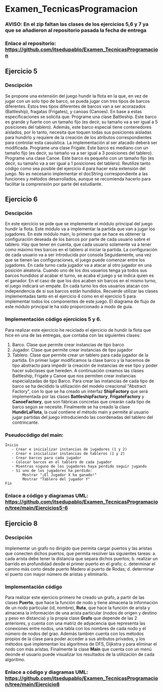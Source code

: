 # Examen_TecnicasProgramacion
### AVISO: En el zip faltan las clases de los ejercicios 5,6 y 7 ya que se añadieron al repositorio pasada la fecha de entrega
### Enlace al repositorio: https://github.com/itsedupablo/Examen_TecnicasProgramacion
## Ejercicio 5 
### Descipción
Se propone una extensión del juego hundir la flota en la que, en vez de jugar con un solo tipo de barco, se pueda jugar con tres tipos de barcos diferentes. Estos tres tipos diferentes de barcos van a ser acorazados (Battleship), fragatas (Frigates), y canoas (Canoes).
En base a estas especificaciones se solicita que:
Programe una clase Battleship. Este barco es grande y fuerte con un tamaño fijo (es decir, su tamaño va a ser igual a 5 posiciones del tablero). Además, este barco especial tiene contenedores aislados, por lo tanto, necesita que toquen todas sus posiciones aisladas para hundirlo y requiere de la creación de los atributos correspondientes para controlar esta casuística. La implementación al ser atacado deberá ser modificada.
Programe una clase Frigate. Este barco es mediano con un tamaño fijo (es decir, su tamaño va a ser igual a 3 posiciones del tablero).
Programe una clase Canoe. Este barco es pequeño con un tamaño fijo (es decir, su tamaño va a ser igual a 1 posiciones del tablero).
Reutilize tanto código como sea posible del ejercicio 4 para hacer esta extensión del juego.
No es necesario implementar el docString correspondiente a las funciones y métodos desarrollados, aunque se recomienda hacerlo para facilitar la comprensión por parte del 
estudiante.
## Ejercicio 6 
### Descipción
En este ejercicio se pide que se implemente el módulo principal del juego hundir la flota. Este módulo va a implementar la partida que van a jugar los jugadores.
En este módulo main, lo primero que se hace es obtener la configuración deseada de los barcos por parte de cada usuario sobre el tablero. Hay que tener en cuenta, que cada usuario solamente va a tener como máximo tres barcos en el tablero al iniciar la partida. La configuración de cada usuario va a ser introducida por consola
Seguidamente, una vez que se tienen las configuraciones, el juego puede comenzar entre los jugadores. En cada turno cada jugador va a atacar al otro jugador en una posición aleatoria. Cuando uno de los dos usuarios tenga ya todos sus barcos hundidos al acabar el turno, se acaba el juego y se indica quien es el ganador. En el caso de que los dos acaben sin barcos en el mismo turno, el juego indicará un empate. En cada turno los dos usuarios atacan con independencia de si sus barcos están hundidos.
Recuerde utilizar las clases implementadas tanto en el ejercicio 4 como en el ejercicio 5 para implementar todos los componentes de este juego.
El diagrama de flujo de este módulo principal le ha sido proporcionado a modo de guía.
### Implementación código ejercicios 5 y 6.
Para realizar este ejercicio he reciclado el ejercicio de hundir la flota que hice en una de las entregas, que contaba con las siguientes clases:
1. Barco. Clase que permite crear instancias de tipo barco
2. Jugador. Clase que permite crear instancias de tipo jugador
3. Tablero. Clase que permite crear un tablero para cada jugador de la partida.
En primer lugar modificamos la clase barco y la hacemos de tipo abstracto para impedir la creación de instancias de ese tipo y poder hacer subclases que hereden.
A continuación creamos las clases Battleship, Frigate y Canoe que nos permiten crear instancias especializadas de tipo Barco.
Para crear las instancias de cada tipo de barco se ha decidido la utilización del modelo creacional "Abstract Factory", con lo que se ha creado un interfaz **ShipFactory** que será implementada por las clases **BattleshipFactory**, **FrigateFactory** y **CanoeFactory**, que son fábricas concretas que crearán cada tipo de barco según se necesite.
Finalmente se ha creado la clase **HundirLaFlota**, la cual contiene el método main y permite al usuario jugar partidas del juego introduciendo las coordenadas del tablero del contrincante.
### Pseudocódigo del main:
```
Inicio
   - Crear e inicializar instancias de jugadores (1 y 2)
   - Crear e inicializar instancias de tableros (1 y 2)
   - Crear barcos para cada jugador
   - Colocar barcos en el tablero de cada jugador
   - Mientras niguno de los jugadores haya perdido seguir jugando
   - Si uno de los jugadores ha perdido:
        Mostrar "¡El Jugador X ha ganado!"
        Mostrar "Tablero del jugador Y"
Fin
```
### Enlace a código y diagramas UML: https://github.com/itsedupablo/Examen_TecnicasProgramacion/tree/main/Ejercicios5-6
## Ejercicio 8
### Descipción
Implementar un grafo no dirigido que permita cargar puertos y las aristas que conecten dichos puertos, que permita resolver las siguientes tareas:
a. cada arista debe tener la distancia que separa dichos puertos;
b. realizar un barrido en profundidad desde el primer puerto en el grafo;
c. determinar el camino más corto desde puerto Madero al puerto de Rodas;
d. determinar el puerto con mayor número de aristas y eliminarlo.
### Implementación código
Para realizar este ejercicio primero he creado un grafo, a partir de las clases **Puerto**, que hace la función de nodo y tiene almacena la información de un nodo particular (id, nombre), **Ruta**, que hace la función de arista y almacena la información de una arista particular (nodos de origen y destino y peso en distancia) y la propia clase **Grafo** que depende de las 2 anteriores, y cuenta con una matriz de adyacencia que representa las conexiones entre nodos, una tabla con los nombres de cada nodo y el número de nodos del grao. Además también cuenta con los métodos propios de la clase para poder acceder a sus atributos privados, y los métodos que implementan los algoritmos de DFS, Dijkstra y para eliminar el nodo con más aristas.
Finalmente la clase **Main** que cuenta con un menú deonde el usuario puede visualizar los resultados de la utilización de cada algoritmo.
### Enlace a código y diagramas UML: https://github.com/itsedupablo/Examen_TecnicasProgramacion/tree/main/Ejercicio8
